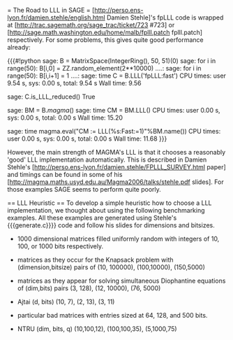 = The Road to LLL in SAGE =
[http://perso.ens-lyon.fr/damien.stehle/english.html Damien Stehle]'s fpLLL code is wrapped at [http://trac.sagemath.org/sage_trac/ticket/723 #723] or [http://sage.math.washington.edu/home/malb/fplll.patch fplll.patch] respectively. For some problems, this gives quite good performance already:

{{{#!python
sage: B = MatrixSpace(IntegerRing(), 50, 51)(0)
sage: for i in range(50): B[i,0] = ZZ.random_element(2**10000)
....:
sage: for i in range(50): B[i,i+1] = 1
....:
sage: time C = B.LLL('fpLLL:fast')
CPU times: user 9.54 s, sys: 0.00 s, total: 9.54 s
Wall time: 9.56

sage: C.is_LLL_reduced()
True

sage: BM = B._magma_()
sage: time CM = BM.LLL()
CPU times: user 0.00 s, sys: 0.00 s, total: 0.00 s
Wall time: 15.20

sage: time magma.eval("CM := LLL(%s:Fast:=1)"%BM.name())
CPU times: user 0.00 s, sys: 0.00 s, total: 0.00 s
Wall time: 11.68
}}}

However, the main strength of MAGMA's LLL is that it chooses a reasonably 'good' LLL implementation automatically. This is described in Damien Stehle's [http://perso.ens-lyon.fr/damien.stehle/FPLLL_SURVEY.html paper] and timings can be found in some of his [http://magma.maths.usyd.edu.au/Magma2006/talks/stehle.pdf slides]. For those examples SAGE seems to perform quite poorly.

== LLL Heuristic ==
To develop a simple heuristic how to choose a LLL implementation, we thought about using the following benchmarking examples. All these examples are generated using Stehle's {{{generate.c}}}} code and follow his slides for dimensions and bitsizes.

 * 1000 dimensional matrices filled uniformly random with integers of 10, 100, or 1000 bits respectively.

 * matrices as they occur for the Knapsack problem with (dimension,bitsize) pairs of (10, 100000), (100,10000), (150,5000)

 * matrices as they appear for solving simultaneous Diophantine equations of (dim,bits) pairs (3, 128), (12, 10000), (76, 5000)

 * Ajtai (d, bits) (10, 7), (2, 13), (3, 11)

 * particular bad matrices with entries sized at 64, 128, and 500 bits.

 * NTRU (dim, bits, q) (10,100,12), (100,100,35), (5,1000,75)
